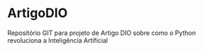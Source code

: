 # ArtigoDIO
Repositório GIT para projeto de Artigo DIO sobre como o Python revoluciona a Inteligência Artificial
